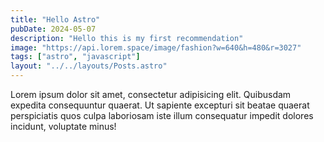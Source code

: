 ```yaml
---
title: "Hello Astro"
pubDate: 2024-05-07
description: "Hello this is my first recommendation"
image: "https://api.lorem.space/image/fashion?w=640&h=480&r=3027"
tags: ["astro", "javascript"]
layout: "../../layouts/Posts.astro"
---
```


Lorem ipsum dolor sit amet, consectetur adipisicing elit. Quibusdam expedita consequuntur quaerat. Ut sapiente excepturi sit beatae quaerat perspiciatis quos culpa laboriosam iste illum consequatur impedit dolores incidunt, voluptate minus!